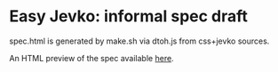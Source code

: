 # Easy Jevko: informal spec draft

spec.html is generated by make.sh via dtoh.js from css+jevko sources.

An HTML preview of the spec available [here](https://htmlpreview.github.io/?https://github.com/jevko/specifications/blob/master/easyjevko/spec.html).

<!-- todo: make it a github page -->